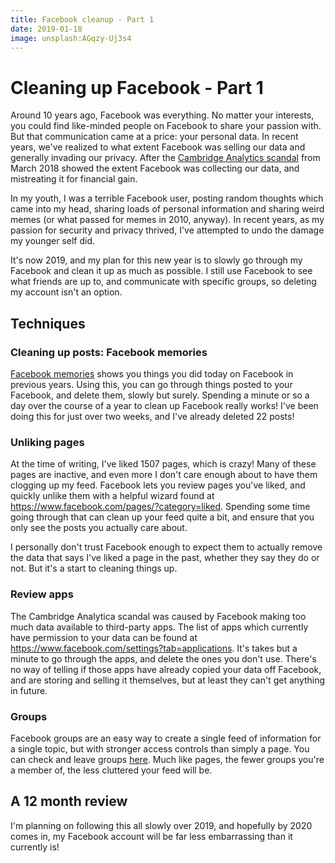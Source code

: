 ```yaml
---
title: Facebook cleanup - Part 1
date: 2019-01-18
image: unsplash:AGqzy-Uj3s4
---
```


# Cleaning up Facebook - Part 1

Around 10 years ago, Facebook was everything. No matter your interests, you could find like-minded people on Facebook to share your passion with. But that communication came at a price: your personal data. In recent years, we've realized to what extent Facebook was selling our data and generally invading our privacy. After the [Cambridge Analytics scandal](https://www.nytimes.com/2018/04/04/us/politics/cambridge-analytica-scandal-fallout.html) from March 2018 showed the extent Facebook was collecting our data, and mistreating it for financial gain.

In my youth, I was a terrible Facebook user, posting random thoughts which came into my head, sharing loads of personal information and sharing weird memes (or what passed for memes in 2010, anyway). In recent years, as my passion for security and privacy thrived, I've attempted to undo the damage my younger self did.

It's now 2019, and my plan for this new year is to slowly go through my Facebook and clean it up as much as possible. I still use Facebook to see what friends are up to, and communicate with specific groups, so deleting my account isn't an option.

## Techniques

### Cleaning up posts: Facebook memories

[Facebook memories](https://www.facebook.com/help/439014052921484/) shows you things you did today on Facebook in previous years. Using this, you can go through things posted to your Facebook, and delete them, slowly but surely. Spending a minute or so a day over the course of a year to clean up Facebook really works! I've been doing this for just over two weeks, and I've already deleted 22 posts!

### Unliking pages

At the time of writing, I've liked 1507 pages, which is crazy! Many of these pages are inactive, and even more I don't care enough about to have them clogging up my feed. Facebook lets you review pages you've liked, and quickly unlike them with a helpful wizard found at https://www.facebook.com/pages/?category=liked. Spending some time going through that can clean up your feed quite a bit, and ensure that you only see the posts you actually care about.

I personally don't trust Facebook enough to expect them to actually remove the data that says I've liked a page in the past, whether they say they do or not. But it's a start to cleaning things up.

### Review apps

The Cambridge Analytica scandal was caused by Facebook making too much data available to third-party apps. The list of apps which currently have permission to your data can be found at https://www.facebook.com/settings?tab=applications. It's takes but a minute to go through the apps, and delete the ones you don't use. There's no way of telling if those apps have already copied your data off Facebook, and are storing and selling it themselves, but at least they can't get anything in future.

### Groups

Facebook groups are an easy way to create a single feed of information for a single topic, but with stronger access controls than simply a page. You can check and leave groups [here](https://www.facebook.com/groups/). Much like pages, the fewer groups you're a member of, the less cluttered your feed will be.

## A 12 month review

I'm planning on following this all slowly over 2019, and hopefully by 2020 comes in, my Facebook account will be far less embarrassing than it currently is!
